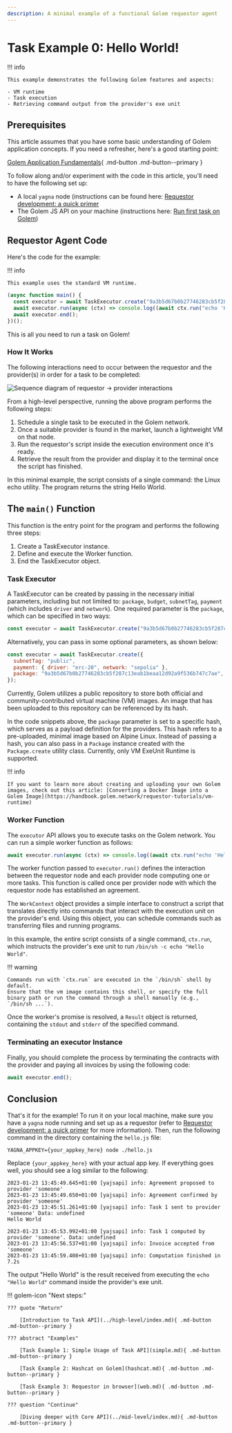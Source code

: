 ```yaml
---
description: A minimal example of a functional Golem requestor agent
---
```


# Task Example 0: Hello World!

!!! info

    This example demonstrates the following Golem features and aspects:
    
    - VM runtime
    - Task execution
    - Retrieving command output from the provider's exe unit


## Prerequisites

This article assumes that you have some basic understanding of Golem application concepts. If you need a refresher, here's a good starting point:


[Golem Application Fundamentals](https://handbook.golem.network/requestor-tutorials/golem-application-fundamentals){ .md-button .md-button--primary }


To follow along and/or experiment with the code in this article, you'll need to have the following set up:

- A local `yagna` node (instructions can be found here: [Requestor development: a quick primer](https://handbook.golem.network/requestor-tutorials/flash-tutorial-of-requestor-development)
- The Golem JS API on your machine (instructions here: [Run first task on Golem](https://handbook.golem.network/requestor-tutorials/flash-tutorial-of-requestor-development/run-first-task-on-golem))

## Requestor Agent Code

Here's the code for the example:

!!! info

    This example uses the standard VM runtime.

```javascript
(async function main() {
  const executor = await TaskExecutor.create("9a3b5d67b0b27746283cb5f287c13eab1beaa12d92a9f536b747c7ae");
  await executor.run(async (ctx) => console.log((await ctx.run("echo 'Hello World'")).stdout));
  await executor.end();
})();
```

This is all you need to run a task on Golem!

### How It Works

The following interactions need to occur between the requestor and the provider(s) in order for a task to be completed:

![Sequence diagram of requestor -> provider interactions](/assets/js-tutorial-04.jpeg)

From a high-level perspective, running the above program performs the following steps:

1. Schedule a single task to be executed in the Golem network.
2. Once a suitable provider is found in the market, launch a lightweight VM on that node.
3. Run the requestor's script inside the execution environment once it's ready.
4. Retrieve the result from the provider and display it to the terminal once the script has finished.

In this minimal example, the script consists of a single command: the Linux echo utility. The program returns the string Hello World.

## The `main()` Function

This function is the entry point for the program and performs the following three steps:

1. Create a TaskExecutor instance.
2. Define and execute the Worker function.
3. End the TaskExecutor object.

### Task Executor

A TaskExecutor can be created by passing in the necessary initial parameters, including but not limited to: `package`, `budget`, `subnetTag`, `payment` (which includes `driver` and `network`). One required parameter is the `package`, which can be specified in two ways:

```javascript
const executor = await TaskExecutor.create("9a3b5d67b0b27746283cb5f287c13eab1beaa12d92a9f536b747c7ae"); 
```
Alternatively, you can pass in some optional parameters, as shown below:

```javascript
const executor = await TaskExecutor.create({
  subnetTag: "public",
  payment: { driver: "erc-20", network: "sepolia" },
  package: "9a3b5d67b0b27746283cb5f287c13eab1beaa12d92a9f536b747c7ae",
});
```

Currently, Golem utilizes a public repository to store both official and community-contributed virtual machine (VM) images. An image that has been uploaded to this repository can be referenced by its hash.

In the code snippets above, the `package` parameter is set to a specific hash, which serves as a payload definition for the providers. This hash refers to a pre-uploaded, minimal image based on Alpine Linux. Instead of passing a hash, you can also pass in a `Package` instance created with the `Package.create` utility class. Currently, only VM ExeUnit Runtime is supported.

!!! info

    If you want to learn more about creating and uploading your own Golem images, check out this article: [Converting a Docker Image into a Golem Image](https://handbook.golem.network/requestor-tutorials/vm-runtime)

### Worker Function

The `executor` API allows you to execute tasks on the Golem network. You can run a simple worker function as follows:

```javascript
await executor.run(async (ctx) => console.log((await ctx.run("echo 'Hello World'")).stdout));
```

The worker function passed to `executor.run()` defines the interaction between the requestor node and each provider node computing one or more tasks. This function is called once per provider node with which the requestor node has established an agreement.

The `WorkContext` object provides a simple interface to construct a script that translates directly into commands that interact with the execution unit on the provider's end. Using this object, you can schedule commands such as transferring files and running programs.

In this example, the entire script consists of a single command, `ctx.run`, which instructs the provider's exe unit to run `/bin/sh -c echo "Hello World"`.

!!! warning

    Commands run with `ctx.run` are executed in the `/bin/sh` shell by default. 
    Ensure that the vm image contains this shell, or specify the full binary path or run the command through a shell manually (e.g., `/bin/sh ...`).


Once the worker's promise is resolved, a `Result` object is returned, containing the `stdout` and `stderr` of the specified command.

### Terminating an executor Instance

Finally, you should complete the process by terminating the contracts with the provider and paying all invoices by using the following code:

```js
await executor.end();
```

## Conclusion

That's it for the example! To run it on your local machine, make sure you have a `yagna` node running and set up as a requestor (refer to [Requestor development: a quick primer](https://handbook.golem.network/requestor-tutorials/flash-tutorial-of-requestor-development) for more information). 
Then, run the following command in the directory containing the `hello.js` file:

```
YAGNA_APPKEY={your_appkey_here} node ./hello.js
```

Replace `{your_appkey_here}` with your actual app key. If everything goes well, you should see a log similar to the following:

```
2023-01-23 13:45:49.645+01:00 [yajsapi] info: Agreement proposed to provider 'someone'
2023-01-23 13:45:49.650+01:00 [yajsapi] info: Agreement confirmed by provider 'someone'
2023-01-23 13:45:51.261+01:00 [yajsapi] info: Task 1 sent to provider 'someone' Data: undefined
Hello World

2023-01-23 13:45:53.992+01:00 [yajsapi] info: Task 1 computed by provider 'someone'. Data: undefined
2023-01-23 13:45:56.537+01:00 [yajsapi] info: Invoice accepted from 'someone'
2023-01-23 13:45:59.408+01:00 [yajsapi] info: Computation finished in 7.2s
```

The output "Hello World" is the result received from executing the `echo "Hello World"` command inside the provider's exe unit.

!!! golem-icon "Next steps:"

    ??? quote "Return"

        [Introduction to Task API](../high-level/index.md){ .md-button .md-button--primary }
    
    ??? abstract "Examples"

        [Task Example 1: Simple Usage of Task API](simple.md){ .md-button .md-button--primary }

        [Task Example 2: Hashcat on Golem](hashcat.md){ .md-button .md-button--primary }

        [Task Example 3: Requestor in browser](web.md){ .md-button .md-button--primary }

    ??? question "Continue"

        [Diving deeper with Core API](../mid-level/index.md){ .md-button .md-button--primary }